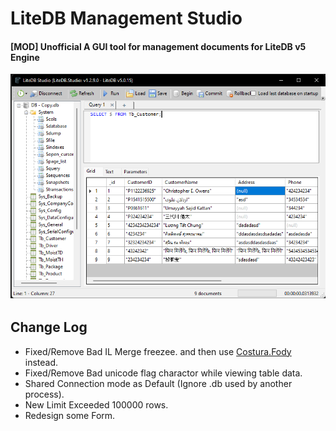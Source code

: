 # LiteDB Management Studio 

#### [MOD] Unofficial A GUI tool for management documents for LiteDB v5 Engine

![](https://github.com/KravitzMC/LiteDB.Studio/blob/main/screenshot.png)

## Change Log
- Fixed/Remove Bad IL Merge freezee. and then use [Costura.Fody](https://github.com/Fody/Costura) instead.
- Fixed/Remove Bad unicode flag charactor while viewing table data.
- Shared Connection mode as Default (Ignore .db used by another process).
- New Limit Exceeded 100000 rows.
- Redesign some Form.
